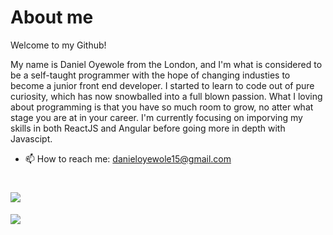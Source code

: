# About me
Welcome to my Github! 

My name is Daniel Oyewole from the London, and I'm what is considered to be a self-taught programmer with the hope of changing industies to become a junior front end developer. I started to learn to code out of pure curiosity, which has now snowballed into a full blown passion. What I loving about programming is that you have so much room to grow, no atter what stage you are at in your career. I'm currently focusing on imporving my skills in both ReactJS and Angular before going more in depth with Javascipt. 

- 📫 How to reach me: danieloyewole15@gmail.com 



# ![](https://komarev.com/ghpvc/?username=your-github-Daniel-O-dev&style=for-the-badge&color=1C7A7F)
<a href="https://github.com/anuraghazra/github-readme-stats">
  <img align="top" src="https://github-readme-stats.vercel.app/api/top-langs/?username=Daniel-O-dev&theme=github_dark" />
</a>
